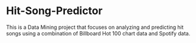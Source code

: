 # Hit-Song-Predictor
This is a Data Mining project that focuses on analyzing and predicting hit songs using a combination of Billboard Hot 100 chart data and Spotify data.
